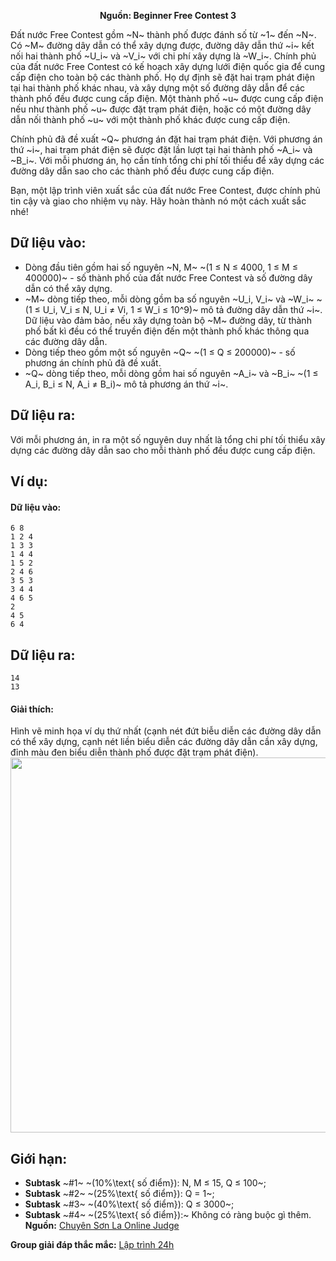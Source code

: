 **<center>Nguồn: Beginner Free Contest 3</center>**

Đất nước Free Contest gồm ~N~ thành phố được đánh số từ ~1~ đến ~N~. Có ~M~ đường dây dẫn có thể xây dựng được, đường dây dẫn thứ ~i~ kết nối hai thành phố ~U_i~ và ~V_i~ với chi phí xây dựng là ~W_i~. Chính phủ của đất nước Free Contest có kế hoạch xây dựng lưới điện quốc gia để cung cấp điện cho toàn bộ các thành phố. Họ dự định sẽ đặt hai trạm phát điện tại hai thành phố khác nhau, và xây dựng một số đường dây dẫn để các thành phố đều được cung cấp điện. Một thành phố ~u~ được cung cấp điện nếu như thành phố ~u~ được đặt trạm phát điện, hoặc có một đường dây dẫn nối thành phố ~u~ với một thành phố khác được cung cấp điện.

Chính phủ đã đề xuất ~Q~ phương án đặt hai trạm phát điện. Với phương án thứ ~i~, hai trạm phát điện sẽ được đặt lần lượt tại hai thành phố ~A_i~ và ~B_i~. Với mỗi phương án, họ cần tính tổng chi phí tối thiểu để xây dựng các đường dây dẫn sao cho các thành phố đều được cung cấp điện.

Bạn, một lập trình viên xuất sắc của đất nước Free Contest, được chính phủ tin cậy và giao cho nhiệm vụ này. Hãy hoàn thành nó một cách xuất sắc nhé!

## Dữ liệu vào:
- Dòng đầu tiên gồm hai số nguyên ~N, M~ ~(1 ≤ N ≤ 4000, 1 ≤ M ≤ 400000)~ - số thành phố của đất nước Free Contest và số đường dây dẫn có thể xây dựng.
- ~M~ dòng tiếp theo, mỗi dòng gồm ba số nguyên ~U_i, V_i~ và ~W_i~ ~(1 ≤ U_i, V_i ≤ N, U_i ≠ Vi, 1 ≤ W_i ≤ 10^9)~ mô tả đường dây dẫn thứ ~i~. Dữ liệu vào đảm bảo, nếu xây dựng toàn bộ ~M~ đường dây, từ thành phố bất kì đều có thể truyền điện đến một thành phố khác thông qua các đường dây dẫn.
- Dòng tiếp theo gồm một số nguyên ~Q~ ~(1 ≤ Q ≤ 200000)~ - số phương án chính phủ đã đề xuất.
- ~Q~ dòng tiếp theo, mỗi dòng gồm hai số nguyên ~A_i~ và ~B_i~ ~(1 ≤ A_i, B_i ≤ N, A_i ≠ B_i)~ mô tả phương án thứ ~i~.

## Dữ liệu ra:
Với mỗi phương án, in ra một số nguyên duy nhất là tổng chi phí tối thiểu xây dựng các đường dây dẫn sao cho mỗi thành phố đều được cung cấp điện.

## Ví dụ:
#### Dữ liệu vào:
```
6 8
1 2 4
1 3 3
1 4 4
1 5 2
2 4 6
3 5 3
3 4 4
4 6 5
2
4 5
6 4
```

## Dữ liệu ra:
```
14
13
```

#### Giải thích:
Hình vẽ minh họa ví dụ thứ nhất (cạnh nét đứt biễu diễn các đường dây dẫn có thể xây dựng, cạnh nét liền biểu diễn các đường dây dẫn cần xây dựng, đỉnh màu đen biểu diễn thành phố được đặt trạm phát điện).
<img src="/images/problems/614/ELECTRIC.svg" width=600px>

## Giới hạn:
- **Subtask** ~\#1~ ~(10\%\text{ số điểm}): N, M ≤ 15, Q ≤ 100~;
- **Subtask** ~\#2~ ~(25\%\text{ số điểm}): Q = 1~;
- **Subtask** ~\#3~ ~(40\%\text{ số điểm}): Q ≤ 3000~;
- **Subtask** ~\#4~ ~(25\%\text{ số điểm}):~ Không có ràng buộc gì thêm.
**Nguồn:** [Chuyên Sơn La Online Judge](http://csloj.ddns.net/)

**Group giải đáp thắc mắc:** [Lập trình 24h](https://www.facebook.com/groups/1386904321519984)